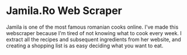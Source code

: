 # Jamila.Ro Web Scraper

Jamila is one of the most famous romanian cooks online.
I've made this webscraper because I'm tired of not knowing what to cook every week. 
I extract all the recipes and subsequent ingredients from her website, and creating a shopping list is as easy deciding what you want to eat. 
